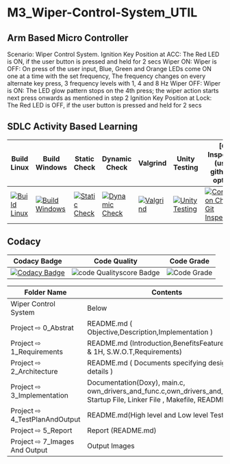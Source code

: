 # M3_Wiper-Control-System_UTIL

## Arm Based Micro Controller
Scenario: Wiper Control System. Ignition Key Position at ACC: The Red LED is ON, if the user button is pressed and held for 2 secs Wiper ON: Wiper is OFF: On press of the user input, Blue, Green and Orange LEDs come ON one at a time with the set frequency, The frequency changes on every alternate key press, 3 frequency levels with 1, 4 and 8 Hz Wiper OFF: Wiper is ON: The LED glow pattern stops on the 4th press; the wiper action starts next press onwards as mentioned in step 2 Ignition Key Position at Lock: The Red LED is OFF, if the user button is pressed and held for 2 secs

## SDLC Activity Based Learning
 
 Build Linux | Build Windows | Static Check | Dynamic Check | Valgrind | Unity Testing | [Git Inspector](using github.io option)
------| ------- |---------- | ------- |------- |-------|--------------
[![Build Linux](https://github.com/JyothiPavuluri/M3_Wiper-Control-System_UTIL/actions/workflows/Build%20Linux.yml/badge.svg)](https://github.com/JyothiPavuluri/M3_Wiper-Control-System_UTIL/actions/workflows/Build%20Linux.yml) | [![Build Windows](https://github.com/JyothiPavuluri/M3_Wiper-Control-System_UTIL/actions/workflows/Windows.yml/badge.svg)](https://github.com/JyothiPavuluri/M3_Wiper-Control-System_UTIL/actions/workflows/Windows.yml) | [![Static Check](https://github.com/JyothiPavuluri/M3_Wiper-Control-System_UTIL/actions/workflows/Static.yml/badge.svg)](https://github.com/JyothiPavuluri/M3_Wiper-Control-System_UTIL/actions/workflows/Static.yml) | [![Dynamic Check](https://github.com/JyothiPavuluri/M3_Wiper-Control-System_UTIL/actions/workflows/Dynamic.yml/badge.svg)](https://github.com/JyothiPavuluri/M3_Wiper-Control-System_UTIL/actions/workflows/Dynamic.yml) | [![Valgrind](https://github.com/JyothiPavuluri/M3_Wiper-Control-System_UTIL/actions/workflows/Valgrind.yml/badge.svg)](https://github.com/JyothiPavuluri/M3_Wiper-Control-System_UTIL/actions/workflows/Valgrind.yml) | [![Unity Testing](https://github.com/JyothiPavuluri/M3_Wiper-Control-System_UTIL/actions/workflows/Unity%20Testing.yml/badge.svg)](https://github.com/JyothiPavuluri/M3_Wiper-Control-System_UTIL/actions/workflows/Unity%20Testing.yml) | [![Contribution Check-Git Inspector](https://github.com/JyothiPavuluri/M3_Wiper-Control-System_UTIL/actions/workflows/Inspector.yml/badge.svg)](https://github.com/JyothiPavuluri/M3_Wiper-Control-System_UTIL/actions/workflows/Inspector.yml) |

## Codacy

Codacy Badge | Code Quality | Code Grade |
------| ------- |---------- |
| [![Codacy Badge](https://app.codacy.com/project/badge/Grade/d36ad03558464184b1bf7e2c3b472f8a)](https://www.codacy.com/gh/JyothiPavuluri/M3_Wiper-Control-System_UTIL/dashboard?utm_source=github.com&amp;utm_medium=referral&amp;utm_content=JyothiPavuluri/M3_Wiper-Control-System_UTIL&amp;utm_campaign=Badge_Grade) | ![code Qualityscore Badge](https://api.codiga.io/project/33488/score/svg) | ![Code Grade](https://api.codiga.io/project/33488/status/svg) |
 
| Folder Name | Contents |
|---|---|
| Wiper Control System | Below |
| Project ⇨ 0_Abstrat | README.md ( Objective,Description,Implementation ) |
| Project ⇨ 1_Requirements | README.md (Introduction,BenefitsFeatures,5W's & 1H, S.W.O.T,Requirements)  |
| Project ⇨ 2_Architecture | README.md ( Documents specifying design details ) |
| Project ⇨ 3_Implementation | Documentation(Doxy), main.c, own_drivers_and_func.c,own_drivers_and_func.h, Startup File, Linker File , Makefile, README.md |
| Project ⇨ 4_TestPlanAndOutput | README.md(High level and Low level Test plan) |
| Project ⇨ 5_Report | Report (README.md) |
| Project ⇨ 7_Images And Output | Output Images |
